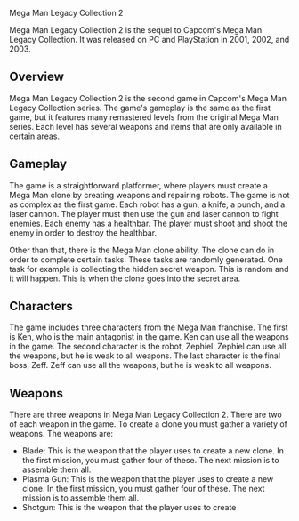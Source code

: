 Mega Man Legacy Collection 2

Mega Man Legacy Collection 2 is the sequel to Capcom's Mega Man Legacy Collection. It was released on PC and PlayStation in 2001, 2002, and 2003.

## Overview

Mega Man Legacy Collection 2 is the second game in Capcom's Mega Man Legacy Collection series. The game's gameplay is the same as the first game, but it features many remastered levels from the original Mega Man series. Each level has several weapons and items that are only available in certain areas.

## Gameplay

The game is a straightforward platformer, where players must create a Mega Man clone by creating weapons and repairing robots. The game is not as complex as the first game. Each robot has a gun, a knife, a punch, and a laser cannon. The player must then use the gun and laser cannon to fight enemies. Each enemy has a healthbar. The player must shoot and shoot the enemy in order to destroy the healthbar.

Other than that, there is the Mega Man clone ability. The clone can do in order to complete certain tasks. These tasks are randomly generated. One task for example is collecting the hidden secret weapon. This is random and it will happen. This is when the clone goes into the secret area.

## Characters

The game includes three characters from the Mega Man franchise. The first is Ken, who is the main antagonist in the game. Ken can use all the weapons in the game. The second character is the robot, Zephiel. Zephiel can use all the weapons, but he is weak to all weapons. The last character is the final boss, Zeff. Zeff can use all the weapons, but he is weak to all weapons.

## Weapons

There are three weapons in Mega Man Legacy Collection 2. There are two of each weapon in the game. To create a clone you must gather a variety of weapons. The weapons are:

*   Blade: This is the weapon that the player uses to create a new clone. In the first mission, you must gather four of these. The next mission is to assemble them all.
*   Plasma Gun: This is the weapon that the player uses to create a new clone. In the first mission, you must gather four of these. The next mission is to assemble them all.
*   Shotgun: This is the weapon that the player uses to create